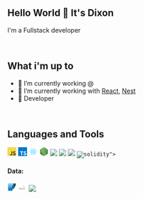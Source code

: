 ## Hello World 👋 It's Dixon
I'm a Fullstack developer

<br />

## What i'm up to

- 🔭 I’m currently working @
- 🌱 I’m currently working with [React](https://reactjs.org), [Nest](https://nestjs.com/)
- 👯 Developer
<br />

## Languages and Tools
<code><img height="20" src="https://raw.githubusercontent.com/github/explore/80688e429a7d4ef2fca1e82350fe8e3517d3494d/topics/javascript/javascript.png"></code>
<code><img height="20" src="https://raw.githubusercontent.com/github/explore/80688e429a7d4ef2fca1e82350fe8e3517d3494d/topics/typescript/typescript.png"></code>
<code><img height="20" src="https://raw.githubusercontent.com/github/explore/80688e429a7d4ef2fca1e82350fe8e3517d3494d/topics/react/react.png"></code>
<code><img height="20" src="https://raw.githubusercontent.com/github/explore/80688e429a7d4ef2fca1e82350fe8e3517d3494d/topics/nodejs/nodejs.png"></code>
<code><img height="20" src="https://user-images.githubusercontent.com/25181517/202896760-337261ed-ee92-4979-84c4-d4b829c7355d.png"></code>
<code><img height="20" src="https://github.com/marwin1991/profile-technology-icons/assets/136815194/519bfaf3-c242-431e-a269-876979f05574"></code>
<code><img height="20" src="https://user-images.githubusercontent.com/25181517/121405384-444d7300-c95d-11eb-959f-913020d3bf90.png"></code>
<code><img height="20"  src="https://github.com/ethereum/solidity/blob/develop/docs/logo.svg" alt="solidity"/>"></code>






#### Data: 
<code><img height="20" src="https://raw.githubusercontent.com/github/explore/2d218e3aa252dc90eef269b34eeec1fbd15dc07e/topics/sqlite/sqlite.png"></code>
<code><img height="20" src="https://raw.githubusercontent.com/github/explore/80688e429a7d4ef2fca1e82350fe8e3517d3494d/topics/mysql/mysql.png"></code> 
<code><img height="20" src="https://user-images.githubusercontent.com/25181517/117208740-bfb78400-adf5-11eb-97bb-09072b6bedfc.png"></code> 


